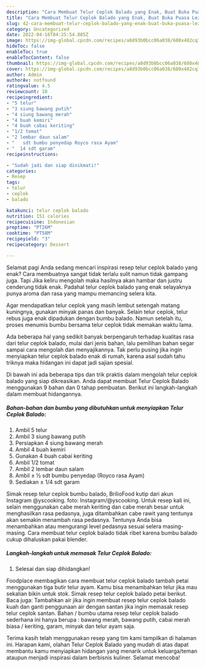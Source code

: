 ```yaml
---
description: "Cara Membuat Telur Ceplok Balado yang Enak, Buat Buka Puasa Lezat"
title: "Cara Membuat Telur Ceplok Balado yang Enak, Buat Buka Puasa Lezat"
slug: 42-cara-membuat-telur-ceplok-balado-yang-enak-buat-buka-puasa-lezat
category: Uncategorized
date: 2022-04-16T04:25:54.885Z
image: https://img-global.cpcdn.com/recipes/a8d93b0bcc06a038/680x482cq70/telur-ceplok-balado-foto-resep-utama.jpg
hideToc: false
enableToc: true
enableTocContent: false
thumbnail: https://img-global.cpcdn.com/recipes/a8d93b0bcc06a038/680x482cq70/telur-ceplok-balado-foto-resep-utama.jpg
cover: https://img-global.cpcdn.com/recipes/a8d93b0bcc06a038/680x482cq70/telur-ceplok-balado-foto-resep-utama.jpg
author: Admin
authorAv: notfound
ratingvalue: 4.5
reviewcount: 10
recipeingredient:
- "5 telur"
- "3 siung bawang putih"
- "4 siung bawang merah"
- "4 buah kemiri"
- "4 buah cabai keriting"
- "1/2 tomat"
- "2 lembar daun salam"
- "   sdt bumbu penyedap Royco rasa Ayam"
- "  14 sdt garam"
recipeinstructions:

- "Sudah jadi dan siap dinikmati!"
categories:
- Resep
tags:
- telur
- ceplok
- balado

katakunci: telur ceplok balado 
nutrition: 151 calories
recipecuisine: Indonesian
preptime: "PT26M"
cooktime: "PT58M"
recipeyield: "3"
recipecategory: Dessert

---
```



Selamat pagi Anda sedang mencari inspirasi resep telur ceplok balado yang enak? Cara membuatnya sangat tidak terlalu sulit namun tidak gampang juga. Tapi Jika keliru mengolah maka hasilnya akan hambar dan justru cenderung tidak enak. Padahal telur ceplok balado yang enak selayaknya punya aroma dan rasa yang mampu memancing selera kita.


Agar mendapatkan telur ceplok yang masih lembut setengah matang kuningnya, gunakan minyak panas dan banyak. Selain telur ceplok, telur rebus juga enak dipadukan dengan bumbu balado. Namun setelah itu, proses menumis bumbu bersama telur ceplok tidak memakan waktu lama.

Ada beberapa hal yang sedikit banyak berpengaruh terhadap kualitas rasa dari telur ceplok balado, mulai dari jenis bahan, lalu pemilihan bahan segar sampai cara mengolah dan menyajikannya. Tak perlu pusing jika ingin menyiapkan telur ceplok balado enak di rumah, karena asal sudah tahu triknya maka hidangan ini dapat jadi sajian spesial.


Di bawah ini ada beberapa tips dan trik praktis dalam mengolah telur ceplok balado yang siap dikreasikan. Anda dapat membuat Telur Ceplok Balado menggunakan 9 bahan dan 0 tahap pembuatan. Berikut ini langkah-langkah dalam membuat hidangannya.

<!--inarticleads1-->

##### Bahan-bahan dan bumbu yang dibutuhkan untuk menyiapkan Telur Ceplok Balado:

1. Ambil 5 telur
1. Ambil 3 siung bawang putih
1. Persiapkan 4 siung bawang merah
1. Ambil 4 buah kemiri
1. Gunakan 4 buah cabai keriting
1. Ambil 1/2 tomat
1. Ambil 2 lembar daun salam
1. Ambil  ± ½ sdt bumbu penyedap (Royco rasa Ayam)
1. Sediakan  ± 1/4 sdt garam


Simak resep telur ceplok bumbu balado, BrilioFood kutip dari akun Instagram @yscooking. foto: Instagram/@yscooking. Untuk resep kali ini, selain menggunakan cabe merah keriting dan cabe merah besar untuk menghasilkan rasa pedasnya, juga ditambahkan cabe rawit yang tentunya akan semakin menambah rasa pedasnya. Tentunya Anda bisa menambahkan atau mengurangi level pedasnya sesuai selera masing-masing. Cara membuat telur ceplok balado tidak ribet karena bumbu balado cukup dihaluskan pakai blender. 

<!--inarticleads2-->

##### Langkah-langkah untuk memasak Telur Ceplok Balado:


1. Selesai dan siap dihidangkan!

Foodplace membagikan cara membuat telur ceplok balado tambah petai menggunakan tiga butir telur ayam. Kamu bisa menambahkan telur jika mau sekalian bikin untuk stok. Simak resep telur ceplok balado petai berikut. Baca juga: Tambahkan air jika ingin membuat resep telur ceplok balado kuah dan ganti penggunaan air dengan santan jika ingin memasak resep telur ceplok santan. Bahan / bumbu utama resep telur ceplok balado sederhana ini hanya berupa : bawang merah, bawang putih, cabai merah biasa / keriting, garam, minyak dan telur ayam saja. 

Terima kasih telah menggunakan resep yang tim kami tampilkan di halaman ini. Harapan kami, olahan Telur Ceplok Balado yang mudah di atas dapat membantu kamu menyiapkan hidangan yang menarik untuk keluarga/teman ataupun menjadi inspirasi dalam berbisnis kuliner. Selamat mencoba!
